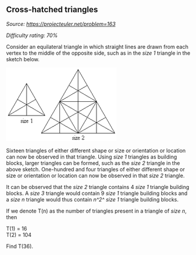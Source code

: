 Cross-hatched triangles
-----------------------

*Source: https://projecteuler.net/problem=163*


*Difficulty rating: 70%*

Consider an equilateral triangle in which straight lines are drawn from
each vertex to the middle of the opposite side, such as in the *size 1*
triangle in the sketch below.

![](img/p163.gif)

Sixteen triangles of either different shape or size or orientation or
location can now be observed in that triangle. Using *size 1* triangles
as building blocks, larger triangles can be formed, such as the *size 2*
triangle in the above sketch. One-hundred and four triangles of either
different shape or size or orientation or location can now be observed
in that *size 2* triangle.

It can be observed that the *size 2* triangle contains 4 *size 1*
triangle building blocks. A *size 3* triangle would contain 9 *size 1*
triangle building blocks and a *size n* triangle would thus contain
*n^2^ size 1* triangle building blocks.

If we denote T(n) as the number of triangles present in a triangle of
*size n*, then

T(1) = 16\
 T(2) = 104

Find T(36).
